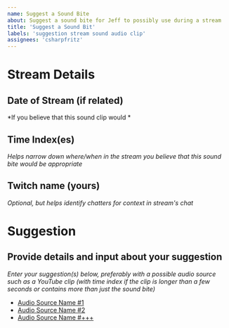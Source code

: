 ```yaml
---
name: Suggest a Sound Bite
about: Suggest a sound bite for Jeff to possibly use during a stream
title: 'Suggest a Sound Bit'
labels: 'suggestion stream sound audio clip'
assignees: 'csharpfritz'
---
```


# Stream Details

## Date of Stream (if related)
*If you believe that this sound clip would *

## Time Index(es)
*Helps narrow down where/when in the stream you believe that this sound bite would be appropriate*

## Twitch name (yours)
*Optional, but helps identify chatters for context in stream's chat*

# Suggestion

## Provide details and input about your suggestion
*Enter your suggestion(s) below, preferably with a possible audio source such as a YouTube clip (with time index if the clip is longer than a few seconds or contains more than just the sound bite)*
* [Audio Source Name #1](https://....)
* [Audio Source Name #2](https://....)
* [Audio Source Name #+++](https://....)
